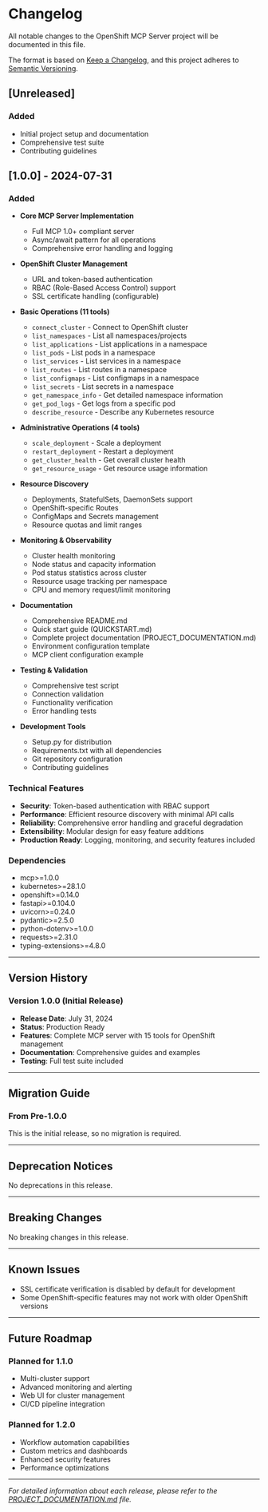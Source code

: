# Changelog

All notable changes to the OpenShift MCP Server project will be documented in this file.

The format is based on [Keep a Changelog](https://keepachangelog.com/en/1.0.0/),
and this project adheres to [Semantic Versioning](https://semver.org/spec/v2.0.0.html).

## [Unreleased]

### Added
- Initial project setup and documentation
- Comprehensive test suite
- Contributing guidelines

## [1.0.0] - 2024-07-31

### Added
- **Core MCP Server Implementation**
  - Full MCP 1.0+ compliant server
  - Async/await pattern for all operations
  - Comprehensive error handling and logging

- **OpenShift Cluster Management**
  - URL and token-based authentication
  - RBAC (Role-Based Access Control) support
  - SSL certificate handling (configurable)

- **Basic Operations (11 tools)**
  - `connect_cluster` - Connect to OpenShift cluster
  - `list_namespaces` - List all namespaces/projects
  - `list_applications` - List applications in a namespace
  - `list_pods` - List pods in a namespace
  - `list_services` - List services in a namespace
  - `list_routes` - List routes in a namespace
  - `list_configmaps` - List configmaps in a namespace
  - `list_secrets` - List secrets in a namespace
  - `get_namespace_info` - Get detailed namespace information
  - `get_pod_logs` - Get logs from a specific pod
  - `describe_resource` - Describe any Kubernetes resource

- **Administrative Operations (4 tools)**
  - `scale_deployment` - Scale a deployment
  - `restart_deployment` - Restart a deployment
  - `get_cluster_health` - Get overall cluster health
  - `get_resource_usage` - Get resource usage information

- **Resource Discovery**
  - Deployments, StatefulSets, DaemonSets support
  - OpenShift-specific Routes
  - ConfigMaps and Secrets management
  - Resource quotas and limit ranges

- **Monitoring & Observability**
  - Cluster health monitoring
  - Node status and capacity information
  - Pod status statistics across cluster
  - Resource usage tracking per namespace
  - CPU and memory request/limit monitoring

- **Documentation**
  - Comprehensive README.md
  - Quick start guide (QUICKSTART.md)
  - Complete project documentation (PROJECT_DOCUMENTATION.md)
  - Environment configuration template
  - MCP client configuration example

- **Testing & Validation**
  - Comprehensive test script
  - Connection validation
  - Functionality verification
  - Error handling tests

- **Development Tools**
  - Setup.py for distribution
  - Requirements.txt with all dependencies
  - Git repository configuration
  - Contributing guidelines

### Technical Features
- **Security**: Token-based authentication with RBAC support
- **Performance**: Efficient resource discovery with minimal API calls
- **Reliability**: Comprehensive error handling and graceful degradation
- **Extensibility**: Modular design for easy feature additions
- **Production Ready**: Logging, monitoring, and security features included

### Dependencies
- mcp>=1.0.0
- kubernetes>=28.1.0
- openshift>=0.14.0
- fastapi>=0.104.0
- uvicorn>=0.24.0
- pydantic>=2.5.0
- python-dotenv>=1.0.0
- requests>=2.31.0
- typing-extensions>=4.8.0

---

## Version History

### Version 1.0.0 (Initial Release)
- **Release Date**: July 31, 2024
- **Status**: Production Ready
- **Features**: Complete MCP server with 15 tools for OpenShift management
- **Documentation**: Comprehensive guides and examples
- **Testing**: Full test suite included

---

## Migration Guide

### From Pre-1.0.0
This is the initial release, so no migration is required.

---

## Deprecation Notices

No deprecations in this release.

---

## Breaking Changes

No breaking changes in this release.

---

## Known Issues

- SSL certificate verification is disabled by default for development
- Some OpenShift-specific features may not work with older OpenShift versions

---

## Future Roadmap

### Planned for 1.1.0
- Multi-cluster support
- Advanced monitoring and alerting
- Web UI for cluster management
- CI/CD pipeline integration

### Planned for 1.2.0
- Workflow automation capabilities
- Custom metrics and dashboards
- Enhanced security features
- Performance optimizations

---

*For detailed information about each release, please refer to the [PROJECT_DOCUMENTATION.md](PROJECT_DOCUMENTATION.md) file.* 